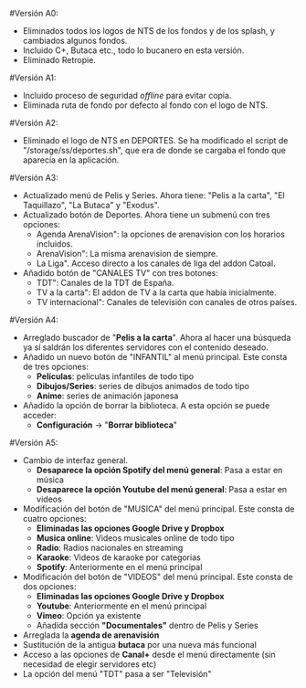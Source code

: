 #Versión A0:

- Eliminados todos los logos de NTS de los fondos y de los splash, y cambiados algunos fondos.
- Incluido C+, Butaca etc., todo lo bucanero en esta versión.
- Eliminado Retropie.

#Versión A1:

- Incluido proceso de seguridad *offline* para evitar copia.
- Eliminada ruta de fondo por defecto al fondo con el logo de NTS.

#Versión A2:

- Eliminado el logo de NTS en DEPORTES. Se ha modificado el script de "/storage/ss/deportes.sh", que era de donde se cargaba el fondo que aparecía en la aplicación.

#Versión A3:

- Actualizado menú de Pelis y Series. Ahora tiene: "Pelis a la carta", "El Taquillazo", "La Butaca" y "Exodus".
- Actualizado botón de Deportes. Ahora tiene un submenú con tres opciones: 
    - Agenda ArenaVision": la opciones de arenavision con los horarios incluidos.
    - ArenaVision": La misma arenavision de siempre.
    - La Liga". Acceso directo a los canales de liga del addon Catoal.
- Añadido botón de "CANALES TV" con tres botones:
    - TDT": Canales de la TDT de España.
    - TV a la carta": El addon de TV a la carta que había inicialmente.
    - TV internacional": Canales de televisión con canales de otros países.

#Versión A4:

- Arreglado buscador de "**Pelis a la carta**". Ahora al hacer una búsqueda ya sí saldrán los diferentes servidores con el contenido deseado.
- Añadido un nuevo botón de "INFANTIL" al menú principal. Este consta de tres opciones:
    - **Películas**: películas infantiles de todo tipo 
    - **Dibujos/Series**: series de dibujos animados de todo tipo
    - **Anime**: series de animación japonesa 
- Añadido la opción de borrar la biblioteca. A esta opción se puede acceder:
    - **Configuración** -> "**Borrar biblioteca**"

#Versión A5:

- Cambio de interfaz general.
    - **Desaparece la opción Spotify del menú general**: Pasa a estar en música
    - **Desaparece la opción Youtube del menú general**: Pasa a estar en videos
- Modificación del botón de "MUSICA" del menú principal. Este consta de cuatro opciones:
    - **Eliminadas las opciones Google Drive y Dropbox**
    - **Musica online**: Videos musicales online de todo tipo
    - **Radio**: Radios nacionales en streaming
    - **Karaoke**: Videos de karaoke por categorias
    - **Spotify**: Anteriormente en el menú principal
- Modificación del botón de "VIDEOS" del menú principal. Este consta de dos opciones:
    - **Eliminadas las opciones Google Drive y Dropbox**
    - **Youtube**: Anteriormente  en el menú principal
    - **Vimeo**: Opción ya existente
    - Añadida sección **"Documentales"** dentro de Pelis y Series
- Arreglada la **agenda de arenavisión**
- Sustitución de la antigua **butaca** por una nueva más funcional
- Acceso a las opciones de **Canal+** desde el menú directamente (sin necesidad de elegir servidores etc)
- La opción del menú "TDT" pasa a ser "Televisión"
